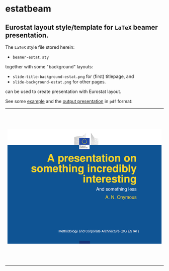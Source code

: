 estatbeam
========

Eurostat layout style/template for `LaTeX` beamer presentation.
---

The `LaTeX` style file stored herein: 
* `beamer-estat.sty`

together with some "background" layouts:
* `slide-title-background-estat.png` for (first) titlepage, and
* `slide-background-estat.png` for other pages.

can be used to create presentation with Eurostat layout.

See some [example](examples/example-beamer-estat.tex) and the [output presentation](examples/example-beamer-estat.pdf) in `pdf` format:
<table>
<tr width="500px" height="500px" text-align="center" vertical-align="middle">
<td>
<kbd><img src="examples/example-beamer-estat-frontpage.png" alt="Front page of ESTAT presentation" max-height="80%" max-width="80%"></kbd>
</td>
</tr>
</table>
